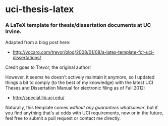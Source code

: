 uci-thesis-latex
================

### A LaTeX template for thesis/dissertation documents at UC Irvine.

Adapted from a blog post here:

- http://vocaro.com/trevor/blog/2008/01/08/a-latex-template-for-uci-dissertations/

Credit goes to Trevor, the original author!

However, it seems he doesn't actively maintain it anymore, so I updated things a bit to comply (to the best of my knowledge) with the latest UCI Theses and Dissertation Manual for electronic filing as of Fall 2012:
- http://special.lib.uci.edu/

Naturally, this template comes _without any guarantees whatsoever_, but if you find anything that's at odds with UCI requirements, now or in the future, feel free to submit a pull request or contact me directly.